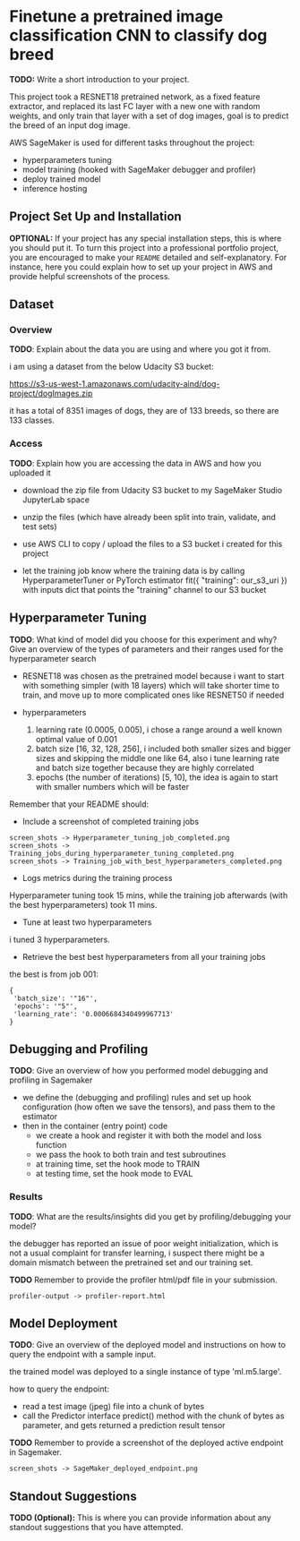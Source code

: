# Finetune a pretrained image classification CNN to classify dog breed

**TODO:** Write a short introduction to your project.

This project took a RESNET18 pretrained network, as a fixed feature extractor, and replaced its last FC layer with a new one with random weights, and only train that layer with a set of dog images, goal is to predict the breed of an input dog image.

AWS SageMaker is used for different tasks throughout the project:

- hyperparameters tuning
- model training (hooked with SageMaker debugger and profiler) 
- deploy trained model
- inference hosting

## Project Set Up and Installation
**OPTIONAL:** If your project has any special installation steps, this is where you should put it. To turn this project into a professional portfolio project, you are encouraged to make your `README` detailed and self-explanatory. For instance, here you could explain how to set up your project in AWS and provide helpful screenshots of the process.

## Dataset

### Overview
**TODO**: Explain about the data you are using and where you got it from.

i am using a dataset from the below Udacity S3 bucket: 

https://s3-us-west-1.amazonaws.com/udacity-aind/dog-project/dogImages.zip

it has a total of 8351 images of dogs, they are of 133 breeds, so there are 133 classes.

### Access
**TODO**: Explain how you are accessing the data in AWS and how you uploaded it

- download the zip file from Udacity S3 bucket to my SageMaker Studio JupyterLab space

- unzip the files (which have already been split into train, validate, and test sets)

- use AWS CLI to copy / upload the files to a S3 bucket i created for this project

- let the training job know where the training data is by calling HyperparameterTuner or PyTorch estimator fit({ "training": our_s3_uri }) with inputs dict that points the "training" channel to our S3 bucket


## Hyperparameter Tuning
**TODO**: What kind of model did you choose for this experiment and why? Give an overview of the types of parameters and their ranges used for the hyperparameter search

- RESNET18 was chosen as the pretrained model because i want to start with something simpler (with 18 layers) which will take shorter time to train, and move up to more complicated ones like RESNET50 if needed

- hyperparameters 
  1. learning rate (0.0005, 0.005), i chose a range around a well known optimal value of 0.001
  2. batch size [16, 32, 128, 256], i included both smaller sizes and bigger sizes and skipping the middle one like 64, also i tune learning rate and batch size together because they are highly correlated
  3. epochs (the number of iterations) [5, 10], the idea is again to start with smaller numbers which will be faster

Remember that your README should:
- Include a screenshot of completed training jobs

```
screen_shots -> Hyperparameter_tuning_job_completed.png
screen_shots -> Training_jobs_during_hyperparameter_tuning_completed.png
screen_shots -> Training_job_with_best_hyperparameters_completed.png
```

- Logs metrics during the training process

Hyperparameter tuning took 15 mins, while the training job afterwards (with the best hyperparameters) took 11 mins. 

- Tune at least two hyperparameters

i tuned 3 hyperparameters.

- Retrieve the best best hyperparameters from all your training jobs

the best is from job 001:

```
{
 'batch_size': '"16"',
 'epochs': '"5"',
 'learning_rate': '0.0006684340499967713'
} 
```

## Debugging and Profiling
**TODO**: Give an overview of how you performed model debugging and profiling in Sagemaker

- we define the (debugging and profiling) rules and set up hook configuration (how often we save the tensors), and pass them to the estimator
- then in the container (entry point) code
  - we create a hook and register it with both the model and loss function
  - we pass the hook to both train and test subroutines
  - at training time, set the hook mode to TRAIN
  - at testing time, set the hook mode to EVAL

### Results
**TODO**: What are the results/insights did you get by profiling/debugging your model?

the debugger has reported an issue of poor weight initialization, which is not a usual complaint for transfer learning, i suspect there might be a domain mismatch between the pretrained set and our training set.

**TODO** Remember to provide the profiler html/pdf file in your submission.

```
profiler-output -> profiler-report.html
```

## Model Deployment
**TODO**: Give an overview of the deployed model and instructions on how to query the endpoint with a sample input.

the trained model was deployed to a single instance of type 'ml.m5.large'.

how to query the endpoint: 

- read a test image (jpeg) file into a chunk of bytes
- call the Predictor interface predict() method with the chunk of bytes as parameter, and gets returned a prediction result tensor

**TODO** Remember to provide a screenshot of the deployed active endpoint in Sagemaker.

```
screen_shots -> SageMaker_deployed_endpoint.png
```


## Standout Suggestions
**TODO (Optional):** This is where you can provide information about any standout suggestions that you have attempted.
